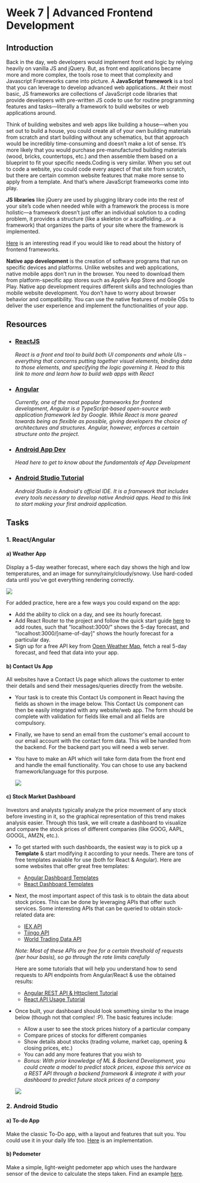 
# Week 7 | Advanced Frontend Development

## Introduction

Back in the day, web developers would implement front end logic by relying heavily on vanilla JS and jQuery. But, as front end applications became more and more complex, the tools rose to meet that complexity and Javascript Frameworks came into picture.
A **JavaScript framework** is a tool that you can leverage to develop advanced web applications.. At their most basic, JS frameworks are collections of JavaScript code libraries that provide developers with pre-written JS code to use for routine programming features and tasks—literally a framework to build websites or web applications around.

Think of building websites and web apps like building a house—when you set out to build a house, you could create all of your own building materials from scratch and start building without any schematics, but that approach would be incredibly time-consuming and doesn’t make a lot of sense. It’s more likely that you would purchase pre-manufactured building materials (wood, bricks, countertops, etc.) and then assemble them based on a blueprint to fit your specific needs.Coding is very similar. When you set out to code a website, you could code every aspect of that site from scratch, but there are certain common website features that make more sense to apply from a template. And that’s where JavaScript frameworks come into play.

**JS libraries** like jQuery are used by plugging library code into the rest of your site’s code when needed while with a framework the process is more holistic—a framework doesn’t just offer an individual solution to a coding problem, it provides a structure (like a skeleton or a scaffolding…or a framework) that organizes the parts of your site where the framework is implemented.

[Here](https://blog.logrocket.com/history-of-frontend-frameworks/) is an interesting read if you would like to read about the history of frontend frameworks.

**Native app development** is the creation of software programs that run on specific devices and platforms. Unlike websites and web applications, native mobile apps don’t run in the browser. You need to download them from platform-specific app stores such as Apple’s App Store and Google Play. Native app development requires different skills and technologies than mobile website development. You don’t have to worry about browser behavior and compatibility. You can use the native features of mobile OSs to deliver the user experience and implement the functionalities of your app. 


## Resources

- ### [ReactJS](https://www.wncc-iitb.org/wiki/index.php/ReactJs)
	*React is a front end tool to build both UI components and whole UIs – everything that concerns putting together visual elements, binding data to those elements, and specifying the logic governing it. Head to this link to more and learn how to build web apps with React*
	
- ### [Angular](https://www.wncc-iitb.org/wiki/index.php/Angular)
	*Currently, one of the most popular frameworks for frontend development, Angular is a TypeScript-based open-source web application framework led by Google. While React is more geared towards being as flexible as possible, giving developers the choice of architectures and structures. Angular, however, enforces a certain structure onto the project.* 

- ### [Android App Dev](https://www.wncc-iitb.org/wiki/index.php/Android_App_Development)
	*Head here to get to know about the fundamentals of App Development*

- ### [Android Studio Tutorial](https://www.wncc-iitb.org/wiki/index.php/Android_Studio)
	*Android Studio is Android's official IDE. It is a framework that includes every tools necessary to develop native Android apps. Head to this link to start making your first android application.*

## Tasks

### 1. React/Angular
#### a) Weather App
Display a 5-day weather forecast, where each day shows the high and low temperatures, and an image for sunny/rainy/cloudy/snowy. Use hard-coded data until you’ve got everything rendering correctly.


![](./weather.png)  

For added practice, here are a few ways you could expand on the app:
- Add the ability to click on a day, and see its hourly forecast.
- Add React Router to the project and follow the quick start guide [here](https://reacttraining.com/react-router/web/guides/quick-start) to add routes, such that "localhost:3000/" shows the 5-day forecast, and "localhost:3000/[name-of-day]" shows the hourly forecast for a particular day.
- Sign up for a free API key from [Open Weather Map](https://openweathermap.org/api), fetch a real 5-day forecast, and feed that data into your app.


#### b) Contact Us App
All websites have a Contact Us page which allows the customer to enter their details and send their messages/queries directly from the website. 
- Your task is to create this Contact Us component in React having the fields as shown in the image below. This Contact Us component can then be easily integrated with any website/web app. The form should be complete with validation for fields like email and all fields are compulsory. 
- Finally, we have to send an email from the customer's email account to our email account with the contact form data. This will be handled from the backend. For the backend part you will need a web server. 
- You have to make an API which will take form data from the front end and handle the email functionality. You can chose to use any backend framework/language for this purpose.  

	![](./contact.png)

#### c) Stock Market Dashboard
Investors and analysts typically analyze the price movement of any stock before investing in it, so the graphical representation of this trend makes analysis easier. Through this task, we will create a dashboard to visualize and compare the stock prices of different companies (like GOOG, AAPL, GOOGL, AMZN, etc.).

* To get started with such dashboards, the easiest way is to pick up a __Template__ & start modifying it according to your needs. There are tons of free templates avaiable for use (both for React & Angular). Here are some websites that offer great free templates:
	* [Angular Dashboard Templates](https://www.codeinwp.com/blog/best-angular-admin-dashboard-templates/)
	* [React Dashboard Templates](https://material-ui.com/store/collections/free-react-dashboard/)
* Next, the most important aspect of this task is to obtain the data about stock prices. This can be done by leveraging APIs that offer such services. Some interesting APIs that can be queried to obtain stock-related data are:
	* [IEX API](https://iexcloud.io/docs/api/)
	* [Tiingo API](https://api.tiingo.com/documentation/general/overview)
	* [World Trading Data API](https://www.worldtradingdata.com/documentation)

	_Note: Most of these APIs are free for a certain threshold of requests (per hour basis), so go through the rate limits carefully_

	Here are some tutorials that will help you understand how to send requests to API endpoints from Angular/React & use the obtained results:
	* [Angular REST API & Httpclient Tutorial](https://www.djamware.com/post/5d8d7fc10daa6c77eed3b2f2/angular-8-tutorial-rest-api-and-httpclient-examples)
	* [React API Usage Tutorial](https://pusher.com/tutorials/consume-restful-api-react)

* Once built, your dashboard should look something similar to the image below (though not that complex! :P). The basic features include:
	* Allow a user to see the stock prices history of a particular company
	* Compare prices of stocks for different companies
	* Show details about stocks (trading volume, market cap, opening & closing prices, etc.)
	* You can add any more features that you wish to
	* _Bonus: With prior knowledge of ML & Backend Development, you could create a model to predict stock prices, expose this service as a REST API through a backend framework & integrate it with your dashboard to predict future stock prices of a company_

	![](./stocks.jpg)

### 2. Android Studio
#### a) To-do App
Make the classic To-Do app, with a layout and features that suit you. You could use it in your daily life too. [Here](https://github.com/avjinder/Minimal-Todo) is an implementation.

#### b) Pedometer
Make a simple, light-weight pedometer app which uses the hardware sensor of the device to calculate the steps taken. Find an example [here](https://github.com/j4velin/Pedometer).
